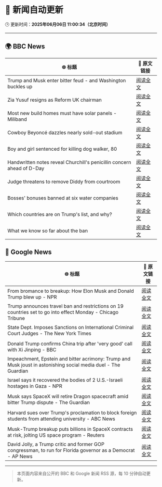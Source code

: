 # 🧠 新闻自动更新

🕒 更新时间：**2025年06月06日 11:00:34（北京时间）**

---

## 🌍 BBC News

| 🌐 标题 | 🔗 原文链接 |
|--------|-------------|
| Trump and Musk enter bitter feud - and Washington buckles up | [阅读全文](https://www.bbc.com/news/articles/c3wd2215q08o) |
| Zia Yusuf resigns as Reform UK chairman | [阅读全文](https://www.bbc.com/news/articles/cq54p9epdg6o) |
| Most new build homes must have solar panels - Miliband | [阅读全文](https://www.bbc.com/news/articles/c0j728gvp94o) |
| Cowboy Beyoncé dazzles nearly sold-out stadium | [阅读全文](https://www.bbc.com/news/articles/cvgvlxk01gvo) |
| Boy and girl sentenced for killing dog walker, 80 | [阅读全文](https://www.bbc.com/news/articles/czxy2npz7d5o) |
| Handwritten notes reveal Churchill's penicillin concern ahead of D-Day | [阅读全文](https://www.bbc.com/news/articles/cj09v52l8v4o) |
| Judge threatens to remove Diddy from courtroom | [阅读全文](https://www.bbc.com/news/articles/ckgqp4pg3jwo) |
| Bosses' bonuses banned at six water companies | [阅读全文](https://www.bbc.com/news/articles/cdxvpr4qkyxo) |
| Which countries are on Trump's list, and why? | [阅读全文](https://www.bbc.com/news/articles/cz6329yvwdvo) |
| What we know so far about the ban | [阅读全文](https://www.bbc.com/news/articles/cx271g270v7o) |

## 📰 Google News

| 🌐 标题 | 🔗 原文链接 |
|--------|-------------|
| From bromance to breakup: How Elon Musk and Donald Trump blew up - NPR | [阅读全文](https://news.google.com/rss/articles/CBMijAFBVV95cUxQc3dmX2RncUtkazltVzR0M3FvNTFnaUlzZHhZb3RTWkdOLUhidk9zajAtSDQ1NkN2dmZxNndfckw5UUczVm54YmUwVlRlMXE2OU1zV1BnXzFjUW55clhkM1pMS3BlWGRBdmJSanJ6WjN6T29uSHRaNU9ZRXEtWlNZTFp5WnQ0bVhqalF2cA?oc=5) |
| Trump announces travel ban and restrictions on 19 countries set to go into effect Monday - Chicago Tribune | [阅读全文](https://news.google.com/rss/articles/CBMia0FVX3lxTFBFVlN1ZnI5RW1NalVwd1RBZ01YTmVrZ0ZJa3pVdEtCeGFpN0g2WUdNYldiaVJUT3kydnZOcElhdlVraHlBQ2hBU0pqdGVlQ095V3N3UjhsdV9CUGxCckpGcXR4b0FpUEVhQU5j?oc=5) |
| State Dept. Imposes Sanctions on International Criminal Court Judges - The New York Times | [阅读全文](https://news.google.com/rss/articles/CBMipAFBVV95cUxPRWJEdVlDS2R6WFhxdEZaVUxlcmM4SzY5Z1Rub1k5dV9WbTNWWGtGWncyZW1sNEFVM2ZsS2huV3d6MFpJWGxSVmYzMG5XYVRVZnZMV3dnWWU0c0FkVGcwQU56UGk5UGpFeVFBVnpXeDZhTE5VanIzMGVsbm9IekdNRVB3dFRRQmtzNmhBRjhCRk9zbHZxakFxVFItZWh3S0RhYl9BVg?oc=5) |
| Donald Trump confirms China trip after 'very good' call with Xi Jinping - BBC | [阅读全文](https://news.google.com/rss/articles/CBMiWkFVX3lxTFBzbjJLOVd5QWlVdXFjTjB3Y3loM1ZMZDhZZWRYNVlKWjNva3JJLXQ2dWRKODdUNXdoaHNqeFRwLU9sTW44ck5XZkVrQ3Z4cDM0YWw5WWZER0Z0d9IBX0FVX3lxTE1XWjF1SnZuaEd0YlotUTUzTmUwaTB0N2M5b0d3bUo2blROSXhRUUs0NGZjMnZsVzFkbElkRzBlRjF6X05fdWxUQlZlZFJxRUtRRUpSOERWYTdjaHNEcTc4?oc=5) |
| Impeachment, Epstein and bitter acrimony: Trump and Musk joust in astonishing social media duel - The Guardian | [阅读全文](https://news.google.com/rss/articles/CBMie0FVX3lxTE5ITWM2NDUzNDlkZ2w1cy1LOHQ0ekVDU1YyREhIaVJBZkQ4cUt6bjRHS3VPV3JaV0lBYUs4TTdWSEpCWVlKWlNYcnlpTHY2eG5taWw2b3ZOcE5zMFRWNUN0ZEdfeE1NU3Q4V3lIOTdQODhTdUJTdWpGbGVkTQ?oc=5) |
| Israel says it recovered the bodies of 2 U.S.-Israeli hostages in Gaza - NPR | [阅读全文](https://news.google.com/rss/articles/CBMigwFBVV95cUxPbC13SUFadk9QUUhtSEtKZnVOU2FVWjlnd2g5Q3JwMGlRQTN4WHctRE9zN3FSSFByRGtjQUdPNFlHdFhLdkgwSEdwRUoxZ3ZfaThrUll6TUU2c25GTmRzZllqOXlSYlQ3amxGcUczc0E3c2liWHZONHVoY3RYVWo2cnpMRQ?oc=5) |
| Musk says SpaceX will retire Dragon spacecraft amid bitter Trump dispute - The Guardian | [阅读全文](https://news.google.com/rss/articles/CBMigwFBVV95cUxQMS0tc0VkamNNMVRvM2ZvYUNCcWpCZlZMNTNkc1VLX19CUXhyMGNtZ2huNmV6SFFLQ2VuM2RRR3BKOEU4ckUtQUI4a1B0WXh5YVd5MEdKdUEwOXZfcnFYdmlWemFTaHFsWm9FV1dzNVF3bld0WThxSkFPWERpWWx6WHlvbw?oc=5) |
| Harvard sues over Trump's proclamation to block foreign students from attending university - ABC News | [阅读全文](https://news.google.com/rss/articles/CBMiuAFBVV95cUxQMlFUVnNwTzAzbnQyd1BJZi04bDNIUEFXd1l0aGp6QWtFU1hKMnhhQjJRTDVwNGE3cWxxM2dnb2RzNXpySlZqeFZOTHNnNldqX1pIcU5sbXhISHBiZ3E5eTIyS1QwRjExX2hPcTVwTFVsYnhWRjZyQ1U5TEYzSW9JdGxTeTU1V3h1TGVwQm5RalB0UnVBQU5Pa2ZmVDdnOHdUNVpkaWFtMUFfTEc0QWhpVmJHaG8wbUpv0gG-AUFVX3lxTE9IWUlOVnQ2SmdJQ0YxLUFWalBQdkdyLTU4YkhQUkRvRE16bzJOckM0LWstNVFtb0xfTVByM1dfNTQ5VVUwN2NNVm1JY0VPVWd2c3RFUDdCYk9QY3VBeGxTR1hNQWJFQ05Hb1Nma1pTRzk5MkotdE90Q3AwRWIzVURsTHZXYjFJWktwRHE1RW5lRUNEQjBybGE5b0lzWG1jTXhsVGFmdTE0NHJRMnhfbDBJSm9pVFZRVkd6TF9Bdnc?oc=5) |
| Musk-Trump breakup puts billions in SpaceX contracts at risk, jolting US space program - Reuters | [阅读全文](https://news.google.com/rss/articles/CBMi2AFBVV95cUxOUV9iakl4YWl1NWRMMnJoUVNVdzBBQVRZMWx3aTFDTGNCN3VVSE1ELS00ajNvUkJYUlBEbGs0LUJHanlSaWIzM1d1SjRYQ25VQXd1OUttVmxRR2NvRXpJRFpZeS1qT3NfTFZvMFpibW54dm9rVmdEZjhFQnA5SVMzNnpZNFRPZEZQLVZJNUhsTkQ3UlMyOWY1UkY3NWVtVFpGUXhRUnRxaU9MMVFuaTdhbTlMN1BGajNxZnphUVRVa0lDMWU3Z3l1MThUclhORGQyMG5XSjllNVA?oc=5) |
| David Jolly, a Trump critic and former GOP congressman, to run for Florida governor as a Democrat - AP News | [阅读全文](https://news.google.com/rss/articles/CBMirAFBVV95cUxPT2VWbVBiaVFHN0QtejBlbHNpbjhQU1R0ZGU3RDJLZXF0TUVjNkRKT1ltSlVBUEZ1N0IxeUFPTlUxekRzaE9WSTZ3TjRoME40VHVfenBSSTB1LW5Xd2ZSb2tnZ01pbWJZb012azJHUnhTUlhhaTNxRFJkckhYQzRic2dqVk5QeVN3RmVkd2xyWmM2SG1rZFJIcXhLTWd1SlQ0aktGWGRSR1g2YTQ4?oc=5) |

---
> 本页面内容来自公开的 BBC 和 Google 新闻 RSS 源，每 10 分钟自动更新。